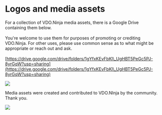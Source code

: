 # Logos and media assets

For a collection of VDO.Ninja media assets, there is a Google Drive containing them below. \
\
You're welcome to use them for purposes of promoting or crediting VDO.Ninja. For other uses, please use common sense as to what might be appropriate or reach out and ask.\
\
[https://drive.google.com/drive/folders/1gYfxKEvFbKl\_UgHBT5PeGc5PJ-8yrGqW?usp=sharing](https://drive.google.com/drive/folders/1gYfxKEvFbKl\_UgHBT5PeGc5PJ-8yrGqW?usp=sharing)

![](../.gitbook/assets/vdoninja\_logo\_2.png)

Media assets were created and contributed to VDO.NInja by the community.  Thank you.

![](../.gitbook/assets/1113931\_VDONinjaCustomEmotes\_InLove1\_070621.png)

